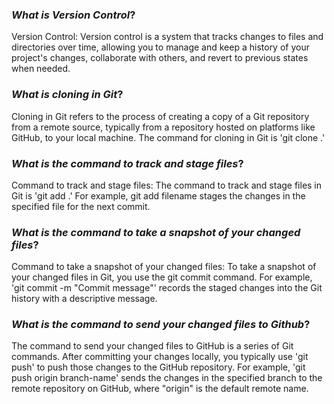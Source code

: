 ### *What is Version Control*?

Version Control: Version control is a system that tracks changes to files and directories over time, allowing you to manage and keep a history of your project's changes, collaborate with others, and revert to previous states when needed.

### *What is cloning in Git*?

Cloning in Git refers to the process of creating a copy of a Git repository from a remote source, typically from a repository hosted on platforms like GitHub, to your local machine. The command for cloning in Git is 'git clone .'

### *What is the command to track and stage files*?

Command to track and stage files: The command to track and stage files in Git is 'git add .' For example, git add filename stages the changes in the specified file for the next commit.

### *What is the command to take a snapshot of your changed files*?

Command to take a snapshot of your changed files: To take a snapshot of your changed files in Git, you use the git commit command. For example, 'git commit -m "Commit message"' records the staged changes into the Git history with a descriptive message.

### *What is the command to send your changed files to Github*?

The command to send your changed files to GitHub is a series of Git commands. After committing your changes locally, you typically use 'git push' to push those changes to the GitHub repository. For example, 'git push origin branch-name' sends the changes in the specified branch to the remote repository on GitHub, where "origin" is the default remote name.







